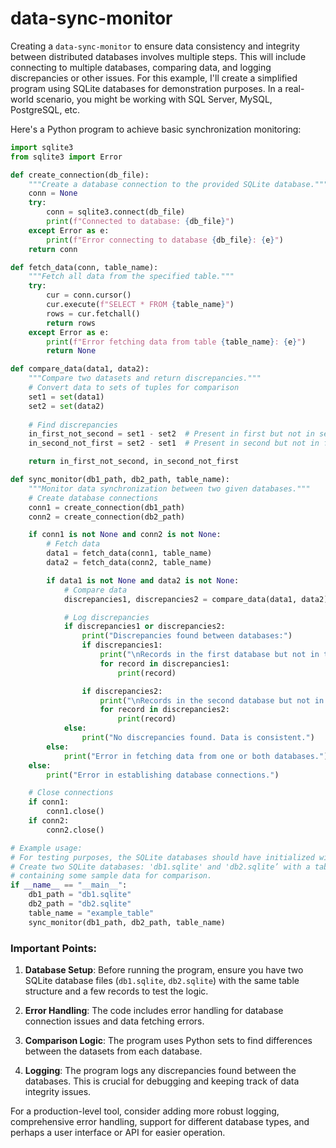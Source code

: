 # data-sync-monitor

Creating a `data-sync-monitor` to ensure data consistency and integrity between distributed databases involves multiple steps. This will include connecting to multiple databases, comparing data, and logging discrepancies or other issues. For this example, I'll create a simplified program using SQLite databases for demonstration purposes. In a real-world scenario, you might be working with SQL Server, MySQL, PostgreSQL, etc.

Here's a Python program to achieve basic synchronization monitoring:

```python
import sqlite3
from sqlite3 import Error

def create_connection(db_file):
    """Create a database connection to the provided SQLite database."""
    conn = None
    try:
        conn = sqlite3.connect(db_file)
        print(f"Connected to database: {db_file}")
    except Error as e:
        print(f"Error connecting to database {db_file}: {e}")
    return conn

def fetch_data(conn, table_name):
    """Fetch all data from the specified table."""
    try:
        cur = conn.cursor()
        cur.execute(f"SELECT * FROM {table_name}")
        rows = cur.fetchall()
        return rows
    except Error as e:
        print(f"Error fetching data from table {table_name}: {e}")
        return None

def compare_data(data1, data2):
    """Compare two datasets and return discrepancies."""
    # Convert data to sets of tuples for comparison
    set1 = set(data1)
    set2 = set(data2)
    
    # Find discrepancies
    in_first_not_second = set1 - set2  # Present in first but not in second
    in_second_not_first = set2 - set1  # Present in second but not in first

    return in_first_not_second, in_second_not_first

def sync_monitor(db1_path, db2_path, table_name):
    """Monitor data synchronization between two given databases."""
    # Create database connections
    conn1 = create_connection(db1_path)
    conn2 = create_connection(db2_path)

    if conn1 is not None and conn2 is not None:
        # Fetch data
        data1 = fetch_data(conn1, table_name)
        data2 = fetch_data(conn2, table_name)

        if data1 is not None and data2 is not None:
            # Compare data
            discrepancies1, discrepancies2 = compare_data(data1, data2)

            # Log discrepancies
            if discrepancies1 or discrepancies2:
                print("Discrepancies found between databases:")
                if discrepancies1:
                    print("\nRecords in the first database but not in the second:")
                    for record in discrepancies1:
                        print(record)

                if discrepancies2:
                    print("\nRecords in the second database but not in the first:")
                    for record in discrepancies2:
                        print(record)
            else:
                print("No discrepancies found. Data is consistent.")
        else:
            print("Error in fetching data from one or both databases.")
    else:
        print("Error in establishing database connections.")

    # Close connections
    if conn1:
        conn1.close()
    if conn2:
        conn2.close()

# Example usage:
# For testing purposes, the SQLite databases should have initialized with the same structure.
# Create two SQLite databases: 'db1.sqlite' and 'db2.sqlite’ with a table 'example_table'
# containing some sample data for comparison.
if __name__ == "__main__":
    db1_path = "db1.sqlite"
    db2_path = "db2.sqlite"
    table_name = "example_table"
    sync_monitor(db1_path, db2_path, table_name)
```

### Important Points:

1. **Database Setup**: Before running the program, ensure you have two SQLite database files (`db1.sqlite`, `db2.sqlite`) with the same table structure and a few records to test the logic.

2. **Error Handling**: The code includes error handling for database connection issues and data fetching errors.

3. **Comparison Logic**: The program uses Python sets to find differences between the datasets from each database.

4. **Logging**: The program logs any discrepancies found between the databases. This is crucial for debugging and keeping track of data integrity issues.

For a production-level tool, consider adding more robust logging, comprehensive error handling, support for different database types, and perhaps a user interface or API for easier operation.